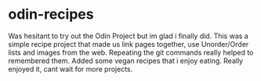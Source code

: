 # odin-recipes

Was hesitant to try out the Odin Project but im glad i finally did.
This was a simple recipe project that made us link pages together, use Unorder/Order lists and images from the web.
Repeating the git commands really helped to remembered them.
Added some vegan recipes that i enjoy eating.
Really enjoyed it, cant wait for more projects.